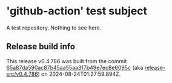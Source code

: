 # 'github-action' test subject

A test repository. Nothing to see here.


## Release build info

This release v0.4.786 was built from the commit [65a87da590ac87b45aa55aa317b49e7ec8e6095c](https://github.com/kattecon/gh-release-test-ga/tree/65a87da590ac87b45aa55aa317b49e7ec8e6095c) (aka [release-src/v0.4.786](https://github.com/kattecon/gh-release-test-ga/tree/release-src/v0.4.786)) on 2024-08-24T01:27:59.894Z.
        